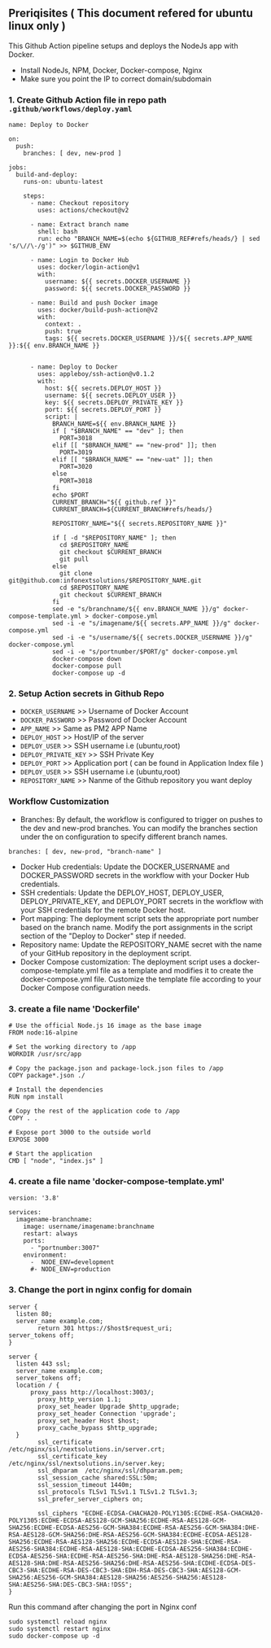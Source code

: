## Preriqisites  ( This document refered for ubuntu linux only )

This Github Action pipeline setups and deploys the NodeJs app with Docker.

* Install NodeJs, NPM, Docker, Docker-compose, Nginx
* Make sure you point the IP to correct domain/subdomain

### 1. Create Github Action file in repo path `.github/workflows/deploy.yaml`

```
name: Deploy to Docker

on:
  push:
    branches: [ dev, new-prod ]

jobs:
  build-and-deploy:
    runs-on: ubuntu-latest
    
    steps:
      - name: Checkout repository
        uses: actions/checkout@v2

      - name: Extract branch name
        shell: bash
        run: echo "BRANCH_NAME=$(echo ${GITHUB_REF#refs/heads/} | sed 's/\//\-/g')" >> $GITHUB_ENV

      - name: Login to Docker Hub
        uses: docker/login-action@v1
        with:
          username: ${{ secrets.DOCKER_USERNAME }}
          password: ${{ secrets.DOCKER_PASSWORD }}

      - name: Build and push Docker image
        uses: docker/build-push-action@v2
        with:
          context: .
          push: true
          tags: ${{ secrets.DOCKER_USERNAME }}/${{ secrets.APP_NAME }}:${{ env.BRANCH_NAME }}

            
      - name: Deploy to Docker
        uses: appleboy/ssh-action@v0.1.2
        with:
          host: ${{ secrets.DEPLOY_HOST }}
          username: ${{ secrets.DEPLOY_USER }}
          key: ${{ secrets.DEPLOY_PRIVATE_KEY }}
          port: ${{ secrets.DEPLOY_PORT }}
          script: |
            BRANCH_NAME=${{ env.BRANCH_NAME }}
            if [ "$BRANCH_NAME" == "dev" ]; then
              PORT=3018
            elif [[ "$BRANCH_NAME" == "new-prod" ]]; then
              PORT=3019
            elif [[ "$BRANCH_NAME" == "new-uat" ]]; then
              PORT=3020
            else
              PORT=3018
            fi
            echo $PORT
            CURRENT_BRANCH="${{ github.ref }}"
            CURRENT_BRANCH=${CURRENT_BRANCH#refs/heads/}

            REPOSITORY_NAME="${{ secrets.REPOSITORY_NAME }}"

            if [ -d "$REPOSITORY_NAME" ]; then
              cd $REPOSITORY_NAME
              git checkout $CURRENT_BRANCH
              git pull
            else
              git clone git@github.com:infonextsolutions/$REPOSITORY_NAME.git
              cd $REPOSITORY_NAME
              git checkout $CURRENT_BRANCH
            fi
            sed -e "s/branchname/${{ env.BRANCH_NAME }}/g" docker-compose-template.yml > docker-compose.yml
            sed -i -e "s/imagename/${{ secrets.APP_NAME }}/g" docker-compose.yml
            sed -i -e "s/username/${{ secrets.DOCKER_USERNAME }}/g" docker-compose.yml
            sed -i -e "s/portnumber/$PORT/g" docker-compose.yml
            docker-compose down
            docker-compose pull
            docker-compose up -d
```

### 2. Setup Action secrets in Github Repo

* `DOCKER_USERNAME` >> Username of Docker Account
* `DOCKER_PASSWORD` >> Password of Docker Account
* `APP_NAME` >> Same as PM2 APP Name
* `DEPLOY_HOST` >> Host/IP of the server
* `DEPLOY_USER` >>  SSH username i.e (ubuntu,root)
* `DEPLOY_PRIVATE_KEY` >>  SSH Private Key 
* `DEPLOY_PORT` >> Application port ( can be found in Application Index file )
* `DEPLOY_USER` >>  SSH username i.e (ubuntu,root)
* `REPOSITORY_NAME` >>  Nanme of the Github repository you want deploy

### Workflow Customization
 
* Branches: By default, the workflow is configured to trigger on pushes to the dev and new-prod branches. You can modify the branches section under the on configuration to specify different branch names.
```
branches: [ dev, new-prod, "branch-name" ]
```
* Docker Hub credentials: Update the DOCKER_USERNAME and DOCKER_PASSWORD secrets in the workflow with your Docker Hub credentials.
* SSH credentials: Update the DEPLOY_HOST, DEPLOY_USER, DEPLOY_PRIVATE_KEY, and DEPLOY_PORT secrets in the workflow with your SSH credentials for the remote Docker host.
* Port mapping: The deployment script sets the appropriate port number based on the branch name. Modify the port assignments in the script section of the "Deploy to Docker" step if needed.
* Repository name: Update the REPOSITORY_NAME secret with the name of your GitHub repository in the deployment script.
* Docker Compose customization: The deployment script uses a docker-compose-template.yml file as a template and modifies it to create the docker-compose.yml file. Customize the template file according to your Docker Compose configuration needs.

### 3. create a file name 'Dockerfile'
```
# Use the official Node.js 16 image as the base image
FROM node:16-alpine

# Set the working directory to /app
WORKDIR /usr/src/app

# Copy the package.json and package-lock.json files to /app
COPY package*.json ./

# Install the dependencies
RUN npm install

# Copy the rest of the application code to /app
COPY . .

# Expose port 3000 to the outside world
EXPOSE 3000

# Start the application
CMD [ "node", "index.js" ]
```

### 4. create a file name 'docker-compose-template.yml'

```
version: '3.8'

services:
  imagename-branchname:
    image: username/imagename:branchname
    restart: always
    ports:
      - "portnumber:3007"
    environment:
      -  NODE_ENV=development
      #- NODE_ENV=production
```

### 3. Change the port in nginx config for domain
```
server {
  listen 80;
  server_name example.com;
        return 301 https://$host$request_uri;
server_tokens off;
}
 
server {
  listen 443 ssl;
  server_name example.com;
  server_tokens off;
  location / {
      proxy_pass http://localhost:3003/;
        proxy_http_version 1.1;
        proxy_set_header Upgrade $http_upgrade;
        proxy_set_header Connection 'upgrade';
        proxy_set_header Host $host;
        proxy_cache_bypass $http_upgrade;
  }
        ssl_certificate         /etc/nginx/ssl/nextsolutions.in/server.crt;
        ssl_certificate_key     /etc/nginx/ssl/nextsolutions.in/server.key;
        ssl_dhparam  /etc/nginx/ssl/dhparam.pem;
        ssl_session_cache shared:SSL:50m;
        ssl_session_timeout 1440m;
        ssl_protocols TLSv1 TLSv1.1 TLSv1.2 TLSv1.3;
        ssl_prefer_server_ciphers on;

        ssl_ciphers "ECDHE-ECDSA-CHACHA20-POLY1305:ECDHE-RSA-CHACHA20-POLY1305:ECDHE-ECDSA-AES128-GCM-SHA256:ECDHE-RSA-AES128-GCM-SHA256:ECDHE-ECDSA-AES256-GCM-SHA384:ECDHE-RSA-AES256-GCM-SHA384:DHE-RSA-AES128-GCM-SHA256:DHE-RSA-AES256-GCM-SHA384:ECDHE-ECDSA-AES128-SHA256:ECDHE-RSA-AES128-SHA256:ECDHE-ECDSA-AES128-SHA:ECDHE-RSA-AES256-SHA384:ECDHE-RSA-AES128-SHA:ECDHE-ECDSA-AES256-SHA384:ECDHE-ECDSA-AES256-SHA:ECDHE-RSA-AES256-SHA:DHE-RSA-AES128-SHA256:DHE-RSA-AES128-SHA:DHE-RSA-AES256-SHA256:DHE-RSA-AES256-SHA:ECDHE-ECDSA-DES-CBC3-SHA:ECDHE-RSA-DES-CBC3-SHA:EDH-RSA-DES-CBC3-SHA:AES128-GCM-SHA256:AES256-GCM-SHA384:AES128-SHA256:AES256-SHA256:AES128-SHA:AES256-SHA:DES-CBC3-SHA:!DSS";
}
```

Run this command after changing the port in Nginx conf

```
sudo systemctl reload nginx
sudo systemctl restart nginx
sudo docker-compose up -d
```
